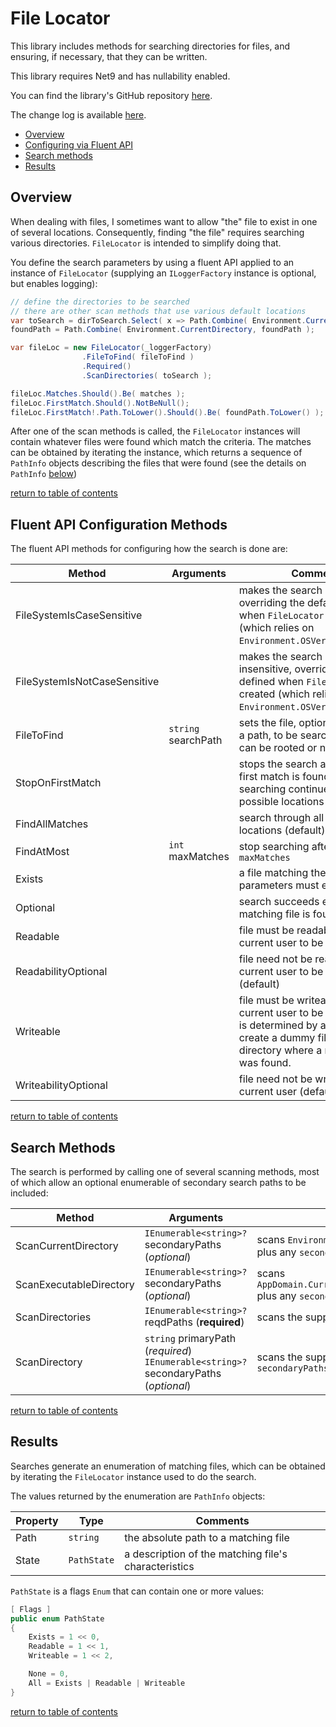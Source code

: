 # File Locator

This library includes methods for searching directories for files, and ensuring, if necessary, that they can be written.

This library requires Net9 and has nullability enabled.

You can find the library's GitHub repository [here](https://github.com/markolbert/FileLocator).

The change log is available [here](docs/changes.md).

- [Overview](#overview)
- [Configuring via Fluent API](#fluent-api-configuration-methods)
- [Search methods](#search-methods)
- [Results](#results)

## Overview

When dealing with files, I sometimes want to allow "the" file to exist in one of several locations.
Consequently, finding "the file" requires searching various directories. `FileLocator` is intended
to simplify doing that.

You define the search parameters by using a fluent API applied to an instance of `FileLocator` (supplying
an `ILoggerFactory` instance is optional, but enables logging):

```c#
// define the directories to be searched
// there are other scan methods that use various default locations
var toSearch = dirToSearch.Select( x => Path.Combine( Environment.CurrentDirectory, x ) );
foundPath = Path.Combine( Environment.CurrentDirectory, foundPath );

var fileLoc = new FileLocator(_loggerFactory)
                .FileToFind( fileToFind )
                .Required()
                .ScanDirectories( toSearch );

fileLoc.Matches.Should().Be( matches );
fileLoc.FirstMatch.Should().NotBeNull();
fileLoc.FirstMatch!.Path.ToLower().Should().Be( foundPath.ToLower() );
```

After one of the scan methods is called, the `FileLocator` instances will contain whatever
files were found which match the criteria. The matches can be obtained by iterating the instance,
which returns a sequence of `PathInfo` objects describing the files that were found (see the details on `PathInfo` [below](#results))

[return to table of contents](#file-locator)

## Fluent API Configuration Methods

The fluent API methods for configuring how the search is done are:

|Method|Arguments|Comments|
|------|---------|--------|
|FileSystemIsCaseSensitive||makes the search case sensitive, overriding the default defined when `FileLocator` is created (which relies on `Environment.OSVersion.Platform`)|
|FileSystemIsNotCaseSensitive||makes the search case insensitive, overriding the default defined when `FileLocator` is created (which relies on `Environment.OSVersion.Platform`)|
|FileToFind|`string` searchPath|sets the file, optionally including a path, to be searched for. Paths can be rooted or not|
|StopOnFirstMatch||stops the search as soon as the first match is found. By default, searching continues through all possible locations|
|FindAllMatches||search through all possible locations (default)|
|FindAtMost|`int` maxMatches|stop searching after finding `maxMatches`|
|Exists||a file matching the search parameters must exist|
|Optional||search succeeds even if no matching file is found (default)|
|Readable||file must be readable by the current user to be a match|
|ReadabilityOptional||file need not be readable by the current user to be a match (default)|
|Writeable||file must be writeable by the current user to be a match. This is determined by attempting to create a dummy file in the directory where a matching file was found.|
|WriteabilityOptional||file need not be writeable by the current user (default)|

[return to table of contents](#file-locator)

## Search Methods

The search is performed by calling one of several scanning methods, most of which allow
an optional enumerable of secondary search paths to be included:

|Method|Arguments|Comments|
|------|---------|--------|
|ScanCurrentDirectory|`IEnumerable<string>?` secondaryPaths (*optional*)|scans `Environment.CurrentDirectory` plus any `secondaryPaths`|
|ScanExecutableDirectory|`IEnumerable<string>?` secondaryPaths (*optional*)|scans `AppDomain.CurrentDomain.BaseDirectory` plus any `secondaryPaths`|
|ScanDirectories|`IEnumerable<string>?` reqdPaths (**required**)|scans the supplied `reqdPaths`|
|ScanDirectory|`string` primaryPath (*required*)<br>`IEnumerable<string>?` secondaryPaths (*optional*)|scans the supplied `reqdPaths` plus any `secondaryPaths`|

[return to table of contents](#file-locator)

## Results

Searches generate an enumeration of matching files, which can be obtained by iterating the `FileLocator` instance used to do the search.

The values returned by the enumeration are `PathInfo` objects:

|Property|Type|Comments|
|--------|----|--------|
|Path|`string`|the absolute path to a matching file|
|State|`PathState`|a description of the matching file's characteristics|

`PathState` is a flags `Enum` that can contain one or more values:

```c#
[ Flags ]
public enum PathState
{
    Exists = 1 << 0,
    Readable = 1 << 1,
    Writeable = 1 << 2,

    None = 0,
    All = Exists | Readable | Writeable
}

```

[return to table of contents](#file-locator)
